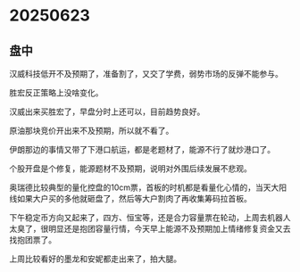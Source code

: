 # 20250623

## 盘中

汉威科技低开不及预期了，准备割了，又交了学费，弱势市场的反弹不能参与。

胜宏反正策略上没啥变化。

汉威出来买胜宏了，早盘分时上还可以，目前趋势良好。

原油那块竞价开出来不及预期，所以就不看了。

伊朗那边的事情又带了下港口航运，都是老题材了，能源不行了就炒港口了。

个股开盘是个修复，能源题材不及预期，说明对外围后续发展不悲观。

奥瑞德比较典型的量化控盘的10cm票，首板的时机都是看量化心情的，当天大阳线如果大户买的多他就砸盘了，然后等大户割肉了再收集筹码拉首板。

下午稳定币方向又起来了，四方、恒宝等，还是合力容量票在轮动，上周去机器人太臭了，很明显还是抱团容量行情，今天早上能源不及预期加上情绪修复资金又去找抱团票了。

上周比较看好的墨龙和安妮都走出来了，拍大腿。

